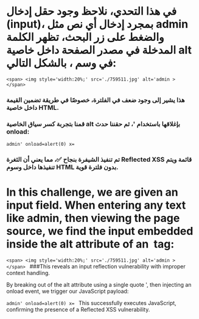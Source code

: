 # في هذا التحدي، نلاحظ وجود حقل إدخال (input)، بمجرد إدخال أي نص مثل admin والضغط على زر البحث، تظهر الكلمة المدخلة في مصدر الصفحة داخل خاصية alt في وسم <img>، بالشكل التالي:

```
<span> <img style='width:20%;' src='./759511.jpg' alt='admin > 
</span>

```

### هذا يشير إلى وجود ضعف في الفلترة، خصوصًا في طريقة تضمين القيمة داخل خاصية HTML.

### قمنا بتجربة كسر سياق الخاصية alt بإغلاقها باستخدام '، ثم حقننا حدث onload:
```
admin' onload=alert(0) x=
```
### تم تنفيذ الشيفرة بنجاح ✅، مما يعني أن الثغرة Reflected XSS قائمة ويتم تنفيذها داخل وسوم HTML بدون فلترة قوية.



# In this challenge, we are given an input field. When entering any text like admin, then viewing the page source, we find the input embedded inside the alt attribute of an <img> tag:
`<span> <img style='width:20%;' src='./759511.jpg' alt='admin > 
</span>
`
###This reveals an input reflection vulnerability with improper context handling.

By breaking out of the alt attribute using a single quote ', then injecting an onload event, we trigger our JavaScript payload:

`admin' onload=alert(0) x=
`
This successfully executes JavaScript, confirming the presence of a Reflected XSS vulnerability.

